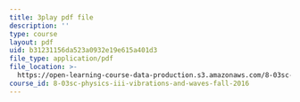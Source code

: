 ```yaml
---
title: 3play pdf file
description: ''
type: course
layout: pdf
uid: b31231156da523a0932e19e615a401d3
file_type: application/pdf
file_location: >-
  https://open-learning-course-data-production.s3.amazonaws.com/8-03sc-physics-iii-vibrations-and-waves-fall-2016/b31231156da523a0932e19e615a401d3_BX4QPdP7fT8.pdf
course_id: 8-03sc-physics-iii-vibrations-and-waves-fall-2016
---
```

